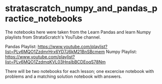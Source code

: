 # stratascratch_numpy_and_pandas_practice_notebooks
The notebooks here were taken from the Learn Pandas and learn Numpy playlists from StrataScratch's YouTube channel.

Pandas Playlist: https://www.youtube.com/playlist?list=PLv6MQO1ZzdmrHrx6YD7J6kM21BnSBcmem
Numpy Playlist: https://www.youtube.com/playlist?list=PLv6MQO1ZzdmqKVL03HnslbBCDEoqS78Nm

There will be two notebooks for each lesson; one excercise notebook with problems and a matching solution notebook with answers.
